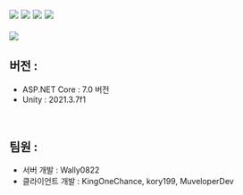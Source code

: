 ## <img src="https://img.shields.io/badge/MySQL-4479A1?style=for-the-badge&logo=MySQL&logoColor=white"> <img src="https://img.shields.io/badge/redis-DC382D?style=for-the-badge&logo=Redis&logoColor=white"> <img src="https://img.shields.io/badge/csharp-239120?style=for-the-badge&logo=CSharp&logoColor=white"> <img src="https://img.shields.io/badge/unity-FFFFFF?style=for-the-badge&logo=unity&logoColor=black"> 

<img src="https://capsule-render.vercel.app/api?type=waving&color=auto&height=200&section=header&text=GarbageofGalaxy&fontSize=40" />

## 버전 :
- ASP.NET Core : 7.0 버전
- Unity : 2021.3.7f1
<br>

## 팀원 : 
- 서버 개발 : Wally0822
- 클라이언트 개발 : KingOneChance, kory199, MuveloperDev
